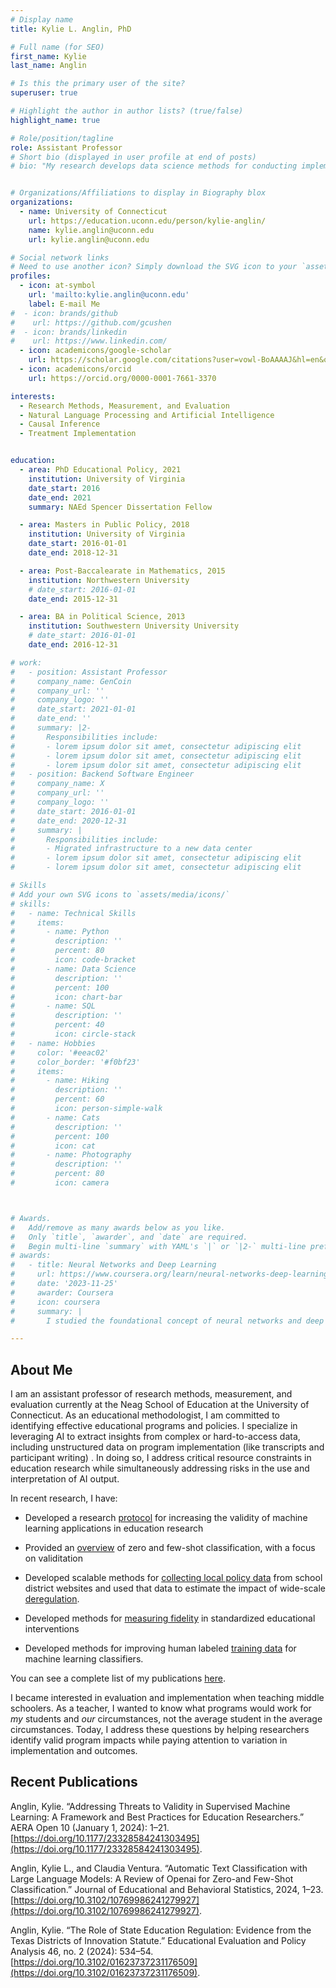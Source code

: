 ```yaml
---
# Display name
title: Kylie L. Anglin, PhD

# Full name (for SEO)
first_name: Kylie
last_name: Anglin

# Is this the primary user of the site?
superuser: true

# Highlight the author in author lists? (true/false)
highlight_name: true

# Role/position/tagline
role: Assistant Professor
# Short bio (displayed in user profile at end of posts)
# bio: "My research develops data science methods for conducting implementation research in field settings, as well as for improving the causal validity and replicability of impact estimates."


# Organizations/Affiliations to display in Biography blox
organizations:
  - name: University of Connecticut
    url: https://education.uconn.edu/person/kylie-anglin/
    name: kylie.anglin@uconn.edu
    url: kylie.anglin@uconn.edu

# Social network links
# Need to use another icon? Simply download the SVG icon to your `assets/media/icons/` folder.
profiles:
  - icon: at-symbol
    url: 'mailto:kylie.anglin@uconn.edu'
    label: E-mail Me
#  - icon: brands/github
#    url: https://github.com/gcushen
#  - icon: brands/linkedin
#    url: https://www.linkedin.com/
  - icon: academicons/google-scholar
    url: https://scholar.google.com/citations?user=vowl-BoAAAAJ&hl=en&oi=ao
  - icon: academicons/orcid
    url: https://orcid.org/0000-0001-7661-3370

interests:
  - Research Methods, Measurement, and Evaluation
  - Natural Language Processing and Artificial Intelligence
  - Causal Inference
  - Treatment Implementation


education:
  - area: PhD Educational Policy, 2021
    institution: University of Virginia
    date_start: 2016
    date_end: 2021
    summary: NAEd Spencer Dissertation Fellow

  - area: Masters in Public Policy, 2018
    institution: University of Virginia
    date_start: 2016-01-01
    date_end: 2018-12-31

  - area: Post-Baccalearate in Mathematics, 2015
    institution: Northwestern University
    # date_start: 2016-01-01
    date_end: 2015-12-31

  - area: BA in Political Science, 2013
    institution: Southwestern University University
    # date_start: 2016-01-01
    date_end: 2016-12-31

# work:
#   - position: Assistant Professor
#     company_name: GenCoin
#     company_url: ''
#     company_logo: ''
#     date_start: 2021-01-01
#     date_end: ''
#     summary: |2-
#       Responsibilities include:
#       - lorem ipsum dolor sit amet, consectetur adipiscing elit
#       - lorem ipsum dolor sit amet, consectetur adipiscing elit
#       - lorem ipsum dolor sit amet, consectetur adipiscing elit
#   - position: Backend Software Engineer
#     company_name: X
#     company_url: ''
#     company_logo: ''
#     date_start: 2016-01-01
#     date_end: 2020-12-31
#     summary: |
#       Responsibilities include:
#       - Migrated infrastructure to a new data center
#       - lorem ipsum dolor sit amet, consectetur adipiscing elit
#       - lorem ipsum dolor sit amet, consectetur adipiscing elit

# Skills
# Add your own SVG icons to `assets/media/icons/`
# skills:
#   - name: Technical Skills
#     items:
#       - name: Python
#         description: ''
#         percent: 80
#         icon: code-bracket
#       - name: Data Science
#         description: ''
#         percent: 100
#         icon: chart-bar
#       - name: SQL
#         description: ''
#         percent: 40
#         icon: circle-stack
#   - name: Hobbies
#     color: '#eeac02'
#     color_border: '#f0bf23'
#     items:
#       - name: Hiking
#         description: ''
#         percent: 60
#         icon: person-simple-walk
#       - name: Cats
#         description: ''
#         percent: 100
#         icon: cat
#       - name: Photography
#         description: ''
#         percent: 80
#         icon: camera



# Awards.
#   Add/remove as many awards below as you like.
#   Only `title`, `awarder`, and `date` are required.
#   Begin multi-line `summary` with YAML's `|` or `|2-` multi-line prefix and indent 2 spaces below.
# awards:
#   - title: Neural Networks and Deep Learning
#     url: https://www.coursera.org/learn/neural-networks-deep-learning
#     date: '2023-11-25'
#     awarder: Coursera
#     icon: coursera
#     summary: |
#       I studied the foundational concept of neural networks and deep learning. By the end, I was familiar with the significant technological trends driving the rise of deep learning; build, train, and apply fully connected deep neural networks; implement efficient (vectorized) neural networks; identify key parameters in a neural network’s architecture; and apply deep learning to your own applications.

---
```


## About Me

I am an assistant professor of research methods, measurement, and evaluation currently at the Neag School of Education at the University of Connecticut. As an educational methodologist, I am committed to identifying effective educational programs and policies.  I specialize in leveraging AI to extract insights from complex or hard-to-access data, including unstructured data on program implementation (like transcripts and participant writing) . In doing so, I address critical resource constraints in education research while simultaneously addressing  risks in the use and interpretation of AI output.



In recent research, I have:

* Developed a research [protocol](https://doi.org/10.1177/23328584241303495) for increasing the validity of machine learning applications in education research

* Provided an [overview](https://doi.org/10.3102/10769986241279927) of zero and few-shot classification, with a focus on validitation

* Developed scalable methods for [collecting local policy data](https://doi.org/10.1080/19345747.2019.1654576) from school district websites and used that data to estimate the impact of wide-scale [deregulation](https://doi.org/10.3102/01623737231176509).

* Developed methods for [measuring fidelity](https://doi.org/10.1177/23328584211028615) in standardized educational interventions

* Developed methods for improving human labeled [training data](https://doi.org/10.6339/22-JDS1054) for machine learning classifiers.

You can see a complete list of my publications [here](https://scholar.google.com/citations?user=vowl-BoAAAAJ&hl=en).


I became interested in evaluation and implementation when teaching middle schoolers. As a teacher, I wanted to know what programs would work for *my* students and *our* circumstances, not the average student in the average circumstances. Today, I address these questions by helping researchers identify valid program impacts while paying attention to variation in implementation and outcomes.

## Recent Publications
Anglin, Kylie. “Addressing Threats to Validity in Supervised Machine Learning: A Framework and Best Practices for Education Researchers.” AERA Open 10 (January 1, 2024): 1–21. [https://doi.org/10.1177/23328584241303495](https://doi.org/10.1177/23328584241303495).

Anglin, Kylie L., and Claudia Ventura. “Automatic Text Classification with Large Language Models: A Review of Openai for Zero-and Few-Shot Classification.” Journal of Educational and Behavioral Statistics, 2024, 1–23. [https://doi.org/10.3102/10769986241279927](https://doi.org/10.3102/10769986241279927).

Anglin, Kylie. “The Role of State Education Regulation: Evidence from the Texas Districts of Innovation Statute.” Educational Evaluation and Policy Analysis 46, no. 2 (2024): 534–54. [https://doi.org/10.3102/01623737231176509](https://doi.org/10.3102/01623737231176509).
